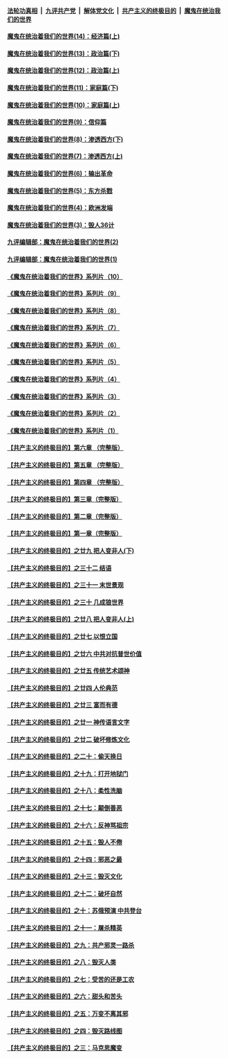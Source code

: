 

####  [法轮功真相](../../../../basic/blob/master/README.md?t=10100231) &nbsp;|&nbsp; [九评共产党](../../../../9ping.md/blob/master/README.md?t=10100231) &nbsp;|&nbsp; [解体党文化](../../../../jtdwh.md/blob/master/README.md?t=10100231)  &nbsp;|&nbsp; [共产主义的终极目的](../../../../gczydzjmd.md/blob/master/README.md?t=10100231) &nbsp;|&nbsp; [魔鬼在统治我们的世界](../../../../mgztzwmdsj.md/blob/master/README.md?t=10100231) 

#### [魔鬼在统治着我们的世界(14)：经济篇(上)](../pages/nsc422/n10457370.md?t=10100231) 

#### [魔鬼在统治着我们的世界(13)：政治篇(下)](../pages/nsc422/n10448270.md?t=10100231) 

#### [魔鬼在统治着我们的世界(12)：政治篇(上)](../pages/nsc422/n10444576.md?t=10100231) 

#### [魔鬼在统治着我们的世界(11)：家庭篇(下)](../pages/nsc422/n10440961.md?t=10100231) 

#### [魔鬼在统治着我们的世界(10)：家庭篇(上)](../pages/nsc422/n10435448.md?t=10100231) 

#### [魔鬼在统治着我们的世界(9)：信仰篇](../pages/nsc422/n10432159.md?t=10100231) 

#### [魔鬼在统治着我们的世界(8)：渗透西方(下)](../pages/nsc422/n10429603.md?t=10100231) 

#### [魔鬼在统治着我们的世界(7)：渗透西方(上)](../pages/nsc422/n10426013.md?t=10100231) 

#### [魔鬼在统治着我们的世界(6)：输出革命](../pages/nsc422/n10421536.md?t=10100231) 

#### [魔鬼在统治着我们的世界(5)：东方杀戮](../pages/nsc422/n10417707.md?t=10100231) 

#### [魔鬼在统治着我们的世界(4)：欧洲发端](../pages/nsc422/n10414890.md?t=10100231) 

#### [魔鬼在统治着我们的世界(3)：毁人36计](../pages/nsc422/n10411583.md?t=10100231) 

#### [九评编辑部：魔鬼在统治着我们的世界(2)](../pages/nsc422/n10410036.md?t=10100231) 

#### [九评编辑部：魔鬼在统治着我们的世界(1)](../pages/nsc422/n10406825.md?t=10100231) 

#### [《魔鬼在统治着我们的世界》系列片（10）](../pages/nsc422/n12292670.md?t=10100231) 

#### [《魔鬼在统治着我们的世界》系列片（9）](../pages/nsc422/n12290859.md?t=10100231) 

#### [《魔鬼在统治着我们的世界》系列片（8）](../pages/nsc422/n12287445.md?t=10100231) 

#### [《魔鬼在统治着我们的世界》系列片（7）](../pages/nsc422/n12283425.md?t=10100231) 

#### [《魔鬼在统治着我们的世界》系列片（6）](../pages/nsc422/n12282314.md?t=10100231) 

#### [《魔鬼在统治着我们的世界》系列片（5）](../pages/nsc422/n12281419.md?t=10100231) 

#### [《魔鬼在统治着我们的世界》系列片（4）](../pages/nsc422/n12274024.md?t=10100231) 

#### [《魔鬼在统治着我们的世界》系列片（3）](../pages/nsc422/n12271322.md?t=10100231) 

#### [《魔鬼在统治着我们的世界》系列片（2）](../pages/nsc422/n12269049.md?t=10100231) 

#### [《魔鬼在统治着我们的世界》系列片（1）](../pages/nsc422/n12267575.md?t=10100231) 

#### [【共产主义的终极目的】第六章 （完整版）](../pages/nsc422/n11428913.md?t=10100231) 

#### [【共产主义的终极目的】第五章 （完整版）](../pages/nsc422/n11428912.md?t=10100231) 

#### [【共产主义的终极目的】第四章 （完整版）](../pages/nsc422/n11428907.md?t=10100231) 

#### [【共产主义的终极目的】第三章（完整版）](../pages/nsc422/n11428848.md?t=10100231) 

#### [【共产主义的终极目的】第二章（完整版）](../pages/nsc422/n11428831.md?t=10100231) 

#### [【共产主义的终极目的】第一章（完整版）](../pages/nsc422/n11417651.md?t=10100231) 

#### [【共产主义的终极目的】之廿九 把人变非人(下)](../pages/nsc422/n11344140.md?t=10100231) 

#### [【共产主义的终极目的】之三十二 结语](../pages/nsc422/n11360535.md?t=10100231) 

#### [【共产主义的终极目的】之三十一 末世景观](../pages/nsc422/n11351129.md?t=10100231) 

#### [【共产主义的终极目的】之三十 几成狼世界](../pages/nsc422/n11348280.md?t=10100231) 

#### [【共产主义的终极目的】之廿八 把人变非人(上)](../pages/nsc422/n11340492.md?t=10100231) 

#### [【共产主义的终极目的】之廿七 以恨立国](../pages/nsc422/n11336944.md?t=10100231) 

#### [【共产主义的终极目的】之廿六 中共对抗普世价值](../pages/nsc422/n11324785.md?t=10100231) 

#### [【共产主义的终极目的】之廿五 传统艺术颂神](../pages/nsc422/n11296396.md?t=10100231) 

#### [【共产主义的终极目的】之廿四 人伦典范](../pages/nsc422/n11296397.md?t=10100231) 

#### [【共产主义的终极目的】之廿三 富而有德](../pages/nsc422/n11283598.md?t=10100231) 

#### [【共产主义的终极目的】之廿一 神传语言文字](../pages/nsc422/n11263265.md?t=10100231) 

#### [【共产主义的终极目的】之廿二 破坏修炼文化](../pages/nsc422/n11245728.md?t=10100231) 

#### [【共产主义的终极目的】之二十：偷天换日](../pages/nsc422/n11238846.md?t=10100231) 

#### [【共产主义的终极目的】之十九：打开地狱门](../pages/nsc422/n11206376.md?t=10100231) 

#### [【共产主义的终极目的】之十八：柔性洗脑](../pages/nsc422/n11199994.md?t=10100231) 

#### [【共产主义的终极目的】之十七：颠倒善恶](../pages/nsc422/n11179782.md?t=10100231) 

#### [【共产主义的终极目的】之十六：反神骂祖宗](../pages/nsc422/n11166798.md?t=10100231) 

#### [【共产主义的终极目的】之十五：毁人不倦](../pages/nsc422/n11166792.md?t=10100231) 

#### [【共产主义的终极目的】之十四：邪恶之最](../pages/nsc422/n11150249.md?t=10100231) 

#### [【共产主义的终极目的】之十三：毁灭文化](../pages/nsc422/n11135227.md?t=10100231) 

#### [【共产主义的终极目的】之十二：破坏自然](../pages/nsc422/n11135214.md?t=10100231) 

#### [【共产主义的终极目的】之十：苏俄预演 中共登台](../pages/nsc422/n11118424.md?t=10100231) 

#### [【共产主义的终极目的】之十一：屠杀精英](../pages/nsc422/n11118442.md?t=10100231) 

#### [【共产主义的终极目的】之九：共产邪灵一路杀](../pages/nsc422/n11114139.md?t=10100231) 

#### [【共产主义的终极目的】之八：毁灭人类](../pages/nsc422/n11108503.md?t=10100231) 

#### [【共产主义的终极目的】之七：受苦的还是工农](../pages/nsc422/n11101809.md?t=10100231) 

#### [【共产主义的终极目的】之六：甜头和苦头](../pages/nsc422/n11096971.md?t=10100231) 

#### [【共产主义的终极目的】之五：万变不离其邪](../pages/nsc422/n11091285.md?t=10100231) 

#### [【共产主义的终极目的】之四：毁灭路线图](../pages/nsc422/n11086284.md?t=10100231) 

#### [【共产主义的终极目的】之三：马克思魔变](../pages/nsc422/n11061941.md?t=10100231) 

